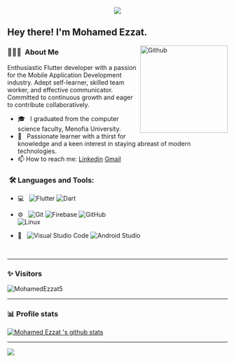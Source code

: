 <p align="center"><img src="https://i.imgur.com/A6bWGFl.gif"/></p>

<h2> Hey there! I'm Mohamed Ezzat.</h2>

<img width="200" align="right" alt="Github" src="https://user-images.githubusercontent.com/48678280/88862734-4903af80-d201-11ea-968b-9c939d88a37c.gif" />

<h3> 👨🏻‍💻 &nbsp;About Me </h3>

Enthusiastic Flutter developer with a passion for the Mobile Application Development industry. Adept self-learner, skilled team worker, and effective communicator. Committed to continuous growth and eager to contribute collaboratively.

- 🎓 &nbsp; I graduated from the computer science faculty, Menofia University.
- 🌱 &nbsp; Passionate learner with a thirst for knowledge and a keen interest in staying abreast of modern technologies.
- 📫 How to reach me: [Linkedin](https://www.linkedin.com/in/mohamed-ezzat-6a99a0224/) [Gmail](https://www.mohamedezzat.business@gmail.com)

<h3>  &nbsp;🛠️ Languages and Tools:</h3>

- 💻 &nbsp;
![Flutter](https://img.shields.io/badge/-Flutter-333333?style=flat&logo=flutter&logoColor=42A5F5)
![Dart](https://img.shields.io/badge/-Dart-333333?style=flat&logo=dart&logoColor=42A5F5)

- ⚙️ &nbsp;
  ![Git](https://img.shields.io/badge/-Git-333333?style=flat&logo=git)
  ![Firebase](https://img.shields.io/badge/-Firebase-333333?style=flat-square&logo=firebase)
  ![GitHub](https://img.shields.io/badge/-GitHub-333333?style=flat&logo=github)  
  ![Linux](https://img.shields.io/badge/-Linux-333333?style=flat&logo=Linux&logoColor=FCC624)


- 🔧 &nbsp;
  ![Visual Studio Code](https://img.shields.io/badge/-Visual%20Studio%20Code-333333?style=flat&logo=visual-studio-code&logoColor=007ACC)
  ![Android Studio](https://img.shields.io/badge/-Android%20Studio-333333?style=flat&logo=android-studio&logoColor=42A5F5)

<br/>

---

### ✨ Visitors

<p align="left"> <img src="https://komarev.com/ghpvc/?username=MohamedEzzat5" alt="MohamedEzzat5" /> </p>

---

### 📊 Profile stats

[![Mohamed Ezzat 's github stats](https://github-readme-stats.vercel.app/api?username=MohamedEzzat5&show_icons=true&title_color=fff&icon_color=79ff97&text_color=9f9f9f&bg_color=151515)](https://github.com/MohamedEzzat5/github-readme-stats)

---

</p>
<img src="https://imgur.com/rilHVxA.png"/>
</p>
